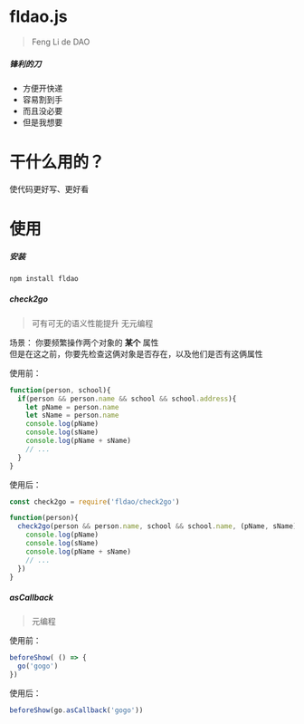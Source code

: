 # fldao.js
> Feng Li de DAO

##### 锋利的刀
+ 方便开快递
+ 容易割到手
+ 而且没必要
+ 但是我想要

# 干什么用的？
使代码更好写、更好看

# 使用
##### 安装
```bash
npm install fldao
```

##### check2go
> 可有可无的语义性能提升
> 无元编程

场景：
你要频繁操作两个对象的 **某个** 属性  
但是在这之前，你要先检查这俩对象是否存在，以及他们是否有这俩属性  

使用前：
```js
function(person, school){
  if(person && person.name && school && school.address){
    let pName = person.name
    let sName = person.name
    console.log(pName)
    console.log(sName)
    console.log(pName + sName)
    // ...
  }
}
```

使用后：
```js
const check2go = require('fldao/check2go')

function(person){
  check2go(person && person.name, school && school.name, (pName, sName) => {
    console.log(pName)
    console.log(sName)
    console.log(pName + sName)
    // ...
  })
}
```

##### asCallback
> 元编程

使用前：
```js
beforeShow( () => {
  go('gogo')
})
```
使用后：
```js
beforeShow(go.asCallback('gogo'))
```